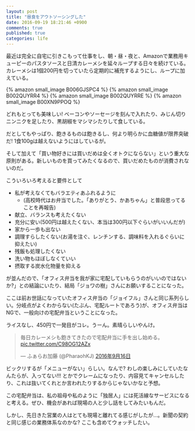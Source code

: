 ```yaml
---
layout: post
title: "昼食をアウトソーシングした"
date: 2016-09-19 18:21:46 +0900
comments: true
published: true
categories: life
---
```


最近は完全に自宅に引きこもって仕事をし、朝・昼・夜と、Amazonで業務用キューピーのパスタソースと日清カレーメシを延々ループする日々を続けている。カレーメシは1個200円を切っていたら定期的に補充するようにし、ループに加えている。

{% amazon small_image B006GJSPC4 %}
{% amazon small_image B002QUYRR4 %}
{% amazon small_image B002QUYRRE %}
{% amazon small_image B00XN9PPOQ %}

どれもとっても美味しい! ベーコンやソーセージを刻んで入れたり、みじん切りニンニクを足したり、黒胡椒をマシマシたりして食している。

だとしてもやっぱり、飽きるものは飽きるし、何より明らかに血糖値が限界突破だ! 1食100gは越えないようにはしているが。

そして加えて「買い物好きには買いだめは全くオトクにならない」という重大な原則がある。新しいものを買ってみたくなるので、買いだめたものが消費されないのだ。

こういろいろ考えると要件として

- 私が考えなくてもバラエティあふれるように
  - (高校時代はお弁当でした。「ありがとう、かあちゃん」と普段思ってることを再報告)
- 献立、バランスも考えたくない
- 充分に安い(500円は越えたくない、本当は300円以下ぐらいがいいんだが)
- 家から一歩も出ない
- 調理すらしたくない(お湯を注ぐ、レンチンする、調味料を入れるぐらいに抑えたい)
- 残飯も処理したくない
- 洗い物もほぼしなくていい
- 摂取する炭水化物量を抑える

が並んだので、「オフィス弁当を我が家に宅配していもらうのがいいのではないか?」との結論にいたり、結局「ジョワの樹」さんにお願いすることになった。

ここは前お世話になっていたオフィス弁当の「ジョイフル」さんと同じ系列らしい。分岐点がよくわからない(たぶん、宅配ルートであろう)が、オフィス弁当はNGで、一般向けの宅配弁当ということになった。

ライスなし、450円で一発目がコレ。うーん。素晴らしいやんけ。

<blockquote class="twitter-tweet" data-lang="ja"><p lang="ja" dir="ltr">毎日カレーメシも飽きてきたので宅配弁当に手を出し始める。 <a href="https://t.co/C98OG12AZx">pic.twitter.com/C98OG12AZx</a></p>&mdash; ふぁらお加藤 (@PharaohKJ) <a href="https://twitter.com/PharaohKJ/status/776625257188761601">2016年9月16日</a></blockquote> <script async src="//platform.twitter.com/widgets.js" charset="utf-8"></script>

ビックリするが「メニューがない」らしい。なんで? わしの楽しみにしていたなんたらが、入ってない!!! とかでクレームになったり、内容見てキャンセルしたり、これは抜いてくれとか言われたりするからじゃないかなと予想。

この宅配弁当は、私の祖母や私のように「独居人」には死活線なサービスになると考える。ぜひ、機会があれば現場の人と少し話をしてみたいもんだ。

しかし、先日きた営業の人はとても現場と離れてる感じがしたが…。新聞の契約と同じ感じの業務体系なのかな? ここも含めてウォッチしたい。
